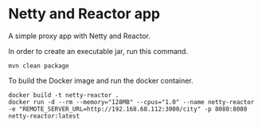 # Netty and Reactor app

A simple proxy app with Netty and Reactor.

In order to create an executable jar, run this command.
```
mvn clean package
```

To build the Docker image and run the docker container.
```
docker build -t netty-reactor .
docker run -d --rm --memory="128MB" --cpus="1.0" --name netty-reactor -e "REMOTE_SERVER_URL=http://192.168.68.112:3000/city" -p 8080:8080 netty-reactor:latest
```

